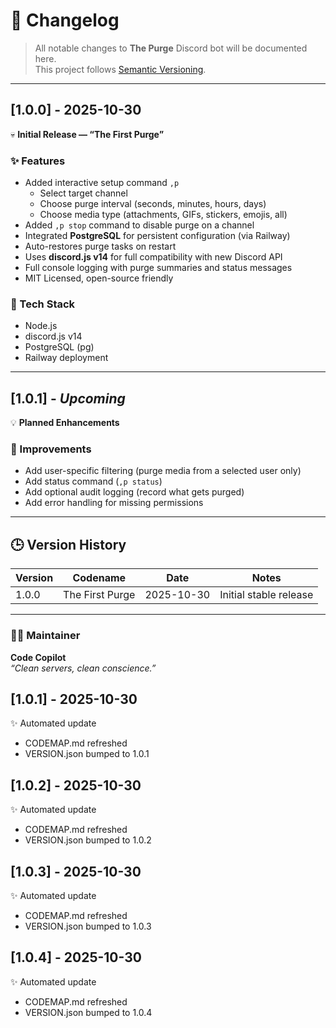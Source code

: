 # 🧾 Changelog  
> All notable changes to **The Purge** Discord bot will be documented here.  
> This project follows [Semantic Versioning](https://semver.org/).  

---

## [1.0.0] - 2025-10-30  
💀 **Initial Release — “The First Purge”**

### ✨ Features
- Added interactive setup command `,p`  
  - Select target channel  
  - Choose purge interval (seconds, minutes, hours, days)  
  - Choose media type (attachments, GIFs, stickers, emojis, all)
- Added `,p stop` command to disable purge on a channel
- Integrated **PostgreSQL** for persistent configuration (via Railway)
- Auto-restores purge tasks on restart
- Uses **discord.js v14** for full compatibility with new Discord API
- Full console logging with purge summaries and status messages
- MIT Licensed, open-source friendly

### 🧰 Tech Stack
- Node.js  
- discord.js v14  
- PostgreSQL (pg)  
- Railway deployment  

---

## [1.0.1] - *Upcoming*  
💡 **Planned Enhancements**

### 🔧 Improvements
- Add user-specific filtering (purge media from a selected user only)
- Add status command (` ,p status `)
- Add optional audit logging (record what gets purged)
- Add error handling for missing permissions

---

## 🕒 Version History
| Version | Codename | Date | Notes |
|----------|-----------|------|-------|
| 1.0.0 | The First Purge | 2025-10-30 | Initial stable release |

---

### 🧑‍💻 Maintainer
**Code Copilot**  
*“Clean servers, clean conscience.”*
## [1.0.1] - 2025-10-30
✨ Automated update
- CODEMAP.md refreshed
- VERSION.json bumped to 1.0.1

## [1.0.2] - 2025-10-30
✨ Automated update
- CODEMAP.md refreshed
- VERSION.json bumped to 1.0.2

## [1.0.3] - 2025-10-30
✨ Automated update
- CODEMAP.md refreshed
- VERSION.json bumped to 1.0.3

## [1.0.4] - 2025-10-30
✨ Automated update
- CODEMAP.md refreshed
- VERSION.json bumped to 1.0.4

